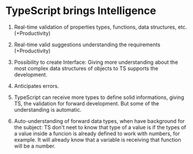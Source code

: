 # TypeScript brings Intelligence
1. Real-time validation of properties types, functions, data structures, etc. (+Productivity)

2. Real-time valid suggestions understanding the requirements (+Productivity)

3. Possibility to create Interface: Giving more understanding about the most complex data structures of objects to TS supports the development.

3. Anticipates errors.

4. TypeScript can receive more types to define solid informations, giving TS, the validation for forward development. But some of the understanding is automatic.

5. Auto-understanding of forward data types, when have background for the subject: 
TS don't neet to know that type of a value is if the types of a value inside a funcion is already defined to work with numbers, for example. It will already know that a variable is receiving that function will be a number.